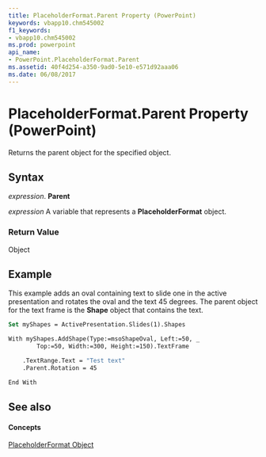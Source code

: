 ```yaml
---
title: PlaceholderFormat.Parent Property (PowerPoint)
keywords: vbapp10.chm545002
f1_keywords:
- vbapp10.chm545002
ms.prod: powerpoint
api_name:
- PowerPoint.PlaceholderFormat.Parent
ms.assetid: 40f4d254-a350-9ad0-5e10-e571d92aaa06
ms.date: 06/08/2017
---
```



# PlaceholderFormat.Parent Property (PowerPoint)

Returns the parent object for the specified object.


## Syntax

 _expression_. **Parent**

 _expression_ A variable that represents a **PlaceholderFormat** object.


### Return Value

Object


## Example

This example adds an oval containing text to slide one in the active presentation and rotates the oval and the text 45 degrees. The parent object for the text frame is the  **Shape** object that contains the text.


```vb
Set myShapes = ActivePresentation.Slides(1).Shapes

With myShapes.AddShape(Type:=msoShapeOval, Left:=50, _
        Top:=50, Width:=300, Height:=150).TextFrame

    .TextRange.Text = "Test text"
    .Parent.Rotation = 45

End With
```


## See also


#### Concepts


[PlaceholderFormat Object](PowerPoint.PlaceholderFormat.md)


